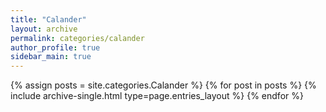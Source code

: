 ```yaml
---
title: "Calander"
layout: archive
permalink: categories/calander
author_profile: true
sidebar_main: true
---
```



{% assign posts = site.categories.Calander %}
{% for post in posts %} {% include archive-single.html type=page.entries_layout %} {% endfor %}